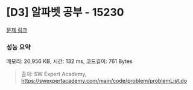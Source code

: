 # [D3] 알파벳 공부 - 15230 

[문제 링크](https://swexpertacademy.com/main/code/problem/problemDetail.do?contestProbId=AYLnMQT6vPADFATf) 

### 성능 요약

메모리: 20,956 KB, 시간: 132 ms, 코드길이: 761 Bytes



> 출처: SW Expert Academy, https://swexpertacademy.com/main/code/problem/problemList.do